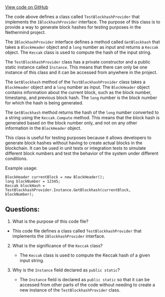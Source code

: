 [View code on GitHub](https://github.com/nethermindeth/nethermind/Nethermind.Evm.Test/TestBlockhashProvider.cs)

The code above defines a class called `TestBlockhashProvider` that implements the `IBlockhashProvider` interface. The purpose of this class is to provide a way to generate block hashes for testing purposes in the Nethermind project. 

The `IBlockhashProvider` interface defines a method called `GetBlockhash` that takes a `BlockHeader` object and a `long` number as input and returns a `Keccak` object. The `Keccak` class is used to compute the hash of the input string. 

The `TestBlockhashProvider` class has a private constructor and a public static instance called `Instance`. This means that there can only be one instance of this class and it can be accessed from anywhere in the project. 

The `GetBlockhash` method of the `TestBlockhashProvider` class takes a `BlockHeader` object and a `long` number as input. The `BlockHeader` object contains information about the current block, such as the block number, timestamp, and previous block hash. The `long` number is the block number for which the hash is being generated. 

The `GetBlockhash` method returns the hash of the `long` number converted to a string using the `Keccak.Compute` method. This means that the block hash is generated based on the block number only, and not on any other information in the `BlockHeader` object. 

This class is useful for testing purposes because it allows developers to generate block hashes without having to create actual blocks in the blockchain. It can be used in unit tests or integration tests to simulate different block numbers and test the behavior of the system under different conditions. 

Example usage:

```
BlockHeader currentBlock = new BlockHeader();
long blockNumber = 12345;
Keccak blockHash = TestBlockhashProvider.Instance.GetBlockhash(currentBlock, blockNumber);
```
## Questions: 
 1. What is the purpose of this code file?
   - This code file defines a class called `TestBlockhashProvider` that implements the `IBlockhashProvider` interface.

2. What is the significance of the `Keccak` class?
   - The `Keccak` class is used to compute the Keccak hash of a given input string.

3. Why is the `Instance` field declared as `public static`?
   - The `Instance` field is declared as `public static` so that it can be accessed from other parts of the code without needing to create a new instance of the `TestBlockhashProvider` class.